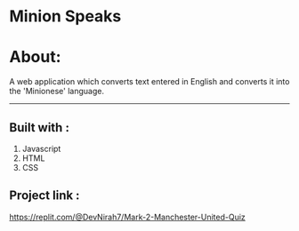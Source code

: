 
# Minion Speaks

# About:
A web application which converts text entered in English and converts it into the 'Minionese' language.

****
## Built with :

1. Javascript
2. HTML
3. CSS

## Project link :
 https://replit.com/@DevNirah7/Mark-2-Manchester-United-Quiz



